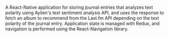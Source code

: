 A React-Native application for storing journal entries that analyzes text polarity using Aylien's text sentiment analysis API, and uses the response to fetch an album to recommend from the Last.fm API depending on the text polarity of the journal entry. Application state is managed with Redux, and navigation is performed using the React-Navigation library.